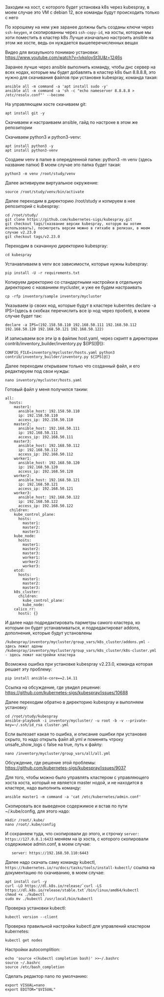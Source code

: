 Заходим на хост, с которого будет установка k8s через kubespray, в моем случае это VM с debian 12, все команды будут происходить только с него

По хорошему на нем уже заранее должны быть созданы ключи через `ssh-keygen`, и скопированны через `ssh-copy-id`,  на хосты, которые мы хоти поместить в кластер k8s
Лучше изначально настроить ansible на этом же хосте, ведь он нуждается вышеперечисленных вещах

Видео для визаульного понимаю установки:  
https://www.youtube.com/watch?v=lvkpIoySt3U&t=1246s

Заранее лучше через ansible выполнить команду, чтобы днс сервер на всех нодах, которые мы будет добавлять в кластер k8s был 8.8.8.8, это нужно для скачивания файлов при установке kubespray, команда такая:
```
ansible all -m command -a 'apt install sudo -y'
ansible all -m command -a 'sh -c "echo nameserver 8.8.8.8 > /etc/resolv.conf"' --become
```
На управляющем хосте скачиваем git:
```
apt install git -y
```
Скачиваем и настраиваем ansible, гайд по настроке в этом же репозитории 

Скачиваем python3 и python3-venv:
```
apt install python3 -y
apt install python3-venv
```
Создаем venv в папке в опередленной папке:
python3 -m venv (здесь название папки)
В моем случае это папка будет такая:
```
python3 -m venv /root/study/venv
```
Далее активируем виртуальное окружение:
```
source /root/study/venv/bin/activate
```
Далее переходим в директорию /root/study и копируем в нее репозиторий с kubespray:
```
cd /root/study/
git clone https://github.com/kubernetes-sigs/kubespray.git
git checkout tags/(название версии kubespray, которую вы хотим использовать), посмотреть версии можно в гитхабе в релизах, в моем случае v2.23.0
git checkout tags/v2.23.0
```
Переходим в скачанную директорию kubespray:
```
cd kubespray
```
Устанавливаем в venv все зависимости, которые нужны kubespray:
```
pip install -U -r requirements.txt
```
Копируем директорию со стандартными настройки в отдельную директорию с названием mycluster, и уже ее будем настраивать
```
cp -rfp inventory/sample inventory/mycluster
```
Указываем ip своих нод, которые будут в кластере kuberntes 
declare -a IPS=(здесь в скобках перечислить все ip нод через пробел), в моем случае будет так:
```
declare -a IPS=(192.158.50.110 192.168.50.111 192.168.50.112 192.168.50.120 192.168.50.121 192.168.50.122)
```
И записываем все эти ip в файлик host.yaml, через скрипт в директории contrib/inventory_builder/inventory.py ${IPS[@]}:
```
CONFIG_FILE=inventory/mycluster/hosts.yaml python3 contrib/inventory_builder/inventory.py ${IPS[@]} 
```
Далее переходим открываем только что созданный файл, и его редактируем под свои нужды:
```
nano inventory/mycluster/hosts.yaml 
```
Готовый файл у меня получился таким:
```
all:
  hosts:
    master1:
      ansible_host: 192.158.50.110
      ip: 192.158.50.110
      access_ip: 192.158.50.110
    master2:
      ansible_host: 192.168.50.111
      ip: 192.168.50.111
      access_ip: 192.168.50.111
    master3:
      ansible_host: 192.168.50.112
      ip: 192.168.50.112
      access_ip: 192.168.50.112
    worker1:
      ansible_host: 192.168.50.120
      ip: 192.168.50.120
      access_ip: 192.168.50.120
    worker2:
      ansible_host: 192.168.50.121
      ip: 192.168.50.121
      access_ip: 192.168.50.121
    worker3:
      ansible_host: 192.168.50.122
      ip: 192.168.50.122
      access_ip: 192.168.50.122
  children:
    kube_control_plane:
      hosts:
        master1:
        master2:
        master3:
    kube_node:
      hosts:
        master1:
        master2:
        master3:
        worker1:
        worker2:
        worker3:
    etcd:
      hosts:
        master1:
        master2:
        master3:
    k8s_cluster:
      children:
        kube_control_plane:
        kube_node:
    calico_rr:
      hosts: {}
```
И далее надо подредактировать парметры самого кластера, ко которым он будет устанавливаться, и подредактироват addons, дополнения, которые будут установлены
```
/kubespray/inventory/mycluster/group_vars/k8s_cluster/addons.yml - здесь лежат адоны
/kubespray/inventory/mycluster/group_vars/k8s_cluster/k8s-cluster.yml  - здесь лежат настройки кластера 
```
Возможна ошибка при установке kubespray v2.23.0, команда которая решает эту проблему:
```
pip install ansible-core==2.14.11
```
Ссылка на обсуждение, где увидел решение:
https://github.com/kubernetes-sigs/kubespray/issues/10688

Далее переходим обратно в директорию kubespray и выполняем установку:
```
cd /root/study/kubespray
ansible-playbook -i inventory/mycluster/ -u root -b -v --private-key=~/.ssh/id_rsa cluster.yml
```
Если вылезает какая то ошибка, и описание ошибки при установке скрыто, то надо открыть файл all.yml и поменять чтроку unsafe_show_logs с false на true, путь к файлу:
```
nano /inventory/mycluster/group_vars/all/all.yml
```
Обсуждение, где решение этой проблемы:  
https://github.com/kubernetes-sigs/kubespray/issues/9037

Для того, чтобы можно было управлять кластером с управляющего хоста хоста, который не является master нодой, и не находится в кластере, надо выполнить команду:
```
ansible master1 -m command -a 'cat /etc/kubernetes/admin.conf'
```
Скопировать все выведеное содержимое и встав по пути ~/.kube/config, для этого надо:
```
mkdir /root/.kube/
nano /root/.kube/config
```
И сохраняем туда, что скопировали до этого, и строчку `server: https://127.0.0.1:6433` меняем на ip хоста, c которого скопировали содержимое admin.conf, в моем случае:
```
   server: https://192.168.50.110:6443
```
Далее надо скачать саму команду kubectl, `https://kubernetes.io/ru/docs/tasks/tools/install-kubectl/` ссылка на документацию по скачиванию, в моем случае:
```
apt install curl -y
curl -LO https://dl.k8s.io/release/`curl -LS https://dl.k8s.io/release/stable.txt`/bin/linux/amd64/kubectl
chmod +x ./kubectl
sudo mv ./kubectl /usr/local/bin/kubectl
```
Проверка установки kubectl:
```
kubectl version --client
```
Проверка правильной настройки kubectl для управлений кластером kubernetes:
```
kubectl get nodes
```
Настройки autocomplition:
```
echo 'source <(kubectl completion bash)' >>~/.bashrc
source ~/.bashrc
source /etc/bash_completion
```
Сделать редактор nano по умолчанию:
```
export VISUAL=nano
export EDITOR="$VISUAL"
```
